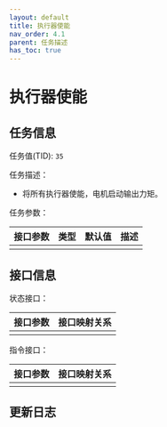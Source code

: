 ```yaml
---
layout: default
title: 执行器使能
nav_order: 4.1
parent: 任务描述
has_toc: true
---
```


# 执行器使能

## 任务信息

任务值(TID): `35`

任务描述：

- 将所有执行器使能，电机启动输出力矩。

任务参数：

| 接口参数 | 类型 | 默认值 | 描述 |
|------|----|-----|----|
|      |    |     |    |

## 接口信息

状态接口：

| 接口参数 | 接口映射关系 |
|------|--------|
|      |        |

指令接口：

| 接口参数 | 接口映射关系 |
|------|--------|
|      |        |

## 更新日志
